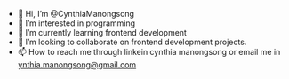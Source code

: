- 👋 Hi, I’m @CynthiaManongsong
- 👀 I’m interested in programming
- 🌱 I’m currently learning frontend development
- 💞️ I’m looking to collaborate on frontend development projects.
- 📫 How to reach me through linkein cynthia manongsong or email me in ynthia.manongsong@gmail.com

<!---
CynthiaManongsong/CynthiaManongsong is a ✨ special ✨ repository because its `README.md` (this file) appears on your GitHub profile.
You can click the Preview link to take a look at your changes.
--->
